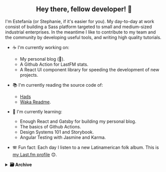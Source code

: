 <h2 align="center">Hey there, fellow developer! 👋</h2>

I'm Estefanía (or Stephanie, if it's easier for you). My day-to-day at work consist of building a Sass platform targeted to small and medium-sized industrial enterprises. In the meantime I like to contribute to my team and the community by developing useful tools, and writing high quality tutorials.

- ☕️ I'm currently working on:
  - My personal blog (🤩).
  - A Github Action for LastFM stats.
  - A React UI component library for speeding the development of new projects.

- 📚 I'm currently reading the source code of:
  - [Hads](https://github.com/sinedied/hads)
  - [Waka Readme](https://github.com/athul/waka-readme).

- 🌱 I'm currently learning:
  -  Enough React and Gatsby for building my personal blog.
  -  The basics of Github Actions.
  -  Design Systems 101 and Storybook.
  -  Angular Testing with Jasmine and Karma.

- 🪗 Fun fact: Each day I listen to a new Latinamerican folk album. This is [my Last.fm profile](https://www.last.fm/user/niabh) 😊.

<details>
  <summary><b>🗃️&nbsp;Archive</b></summary>
  
* 🥳 Completed projects:
  
  * In construction! 💻.

</details>

<!-- ✍🏻 **Latest blog posts** -->

<!-- 📊 **Development time (last 7 days)** -->
<!--START_SECTION:waka-->
<!--END_SECTION:waka-->

<!-- 🎼 **Top artists (last 7 days)** -->
